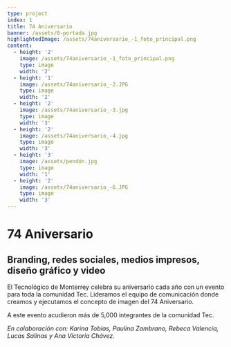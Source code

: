 ```yaml
---
type: project
index: 1
title: 74 Aniversario
banner: /assets/0-portada.jpg
highlightedImage: /assets/74aniversario_-1_foto_principal.png
content:
  - height: '2'
    image: /assets/74aniversario_-1_foto_principal.png
    type: image
    width: '2'
  - height: '1'
    image: /assets/74aniversario_-2.JPG
    type: image
    width: '2'
  - height: '2'
    image: /assets/74aniversario_-3.jpg
    type: image
    width: '3'
  - height: '2'
    image: /assets/74aniversario_-4.jpg
    type: image
    width: '3'
  - height: '3'
    image: /assets/pendón.jpg
    type: image
    width: '1'
  - height: '2'
    image: /assets/74aniversario_-6.JPG
    type: image
    width: '3'
---
```

# 74 Aniversario

## Branding, redes sociales, medios impresos, diseño gráfico y video

El Tecnológico de Monterrey celebra su aniversario cada año con un evento para toda la comunidad Tec. Lideramos el equipo de comunicación donde creamos y ejecutamos el concepto de imagen del 74 Aniversario.

A este evento acudieron más de 5,000 integrantes de la comunidad Tec.

_En colaboración con: Karina Tobías, Paulina Zambrano, Rebeca Valencia, Lucas Salinas y Ana Victoria Chávez._

